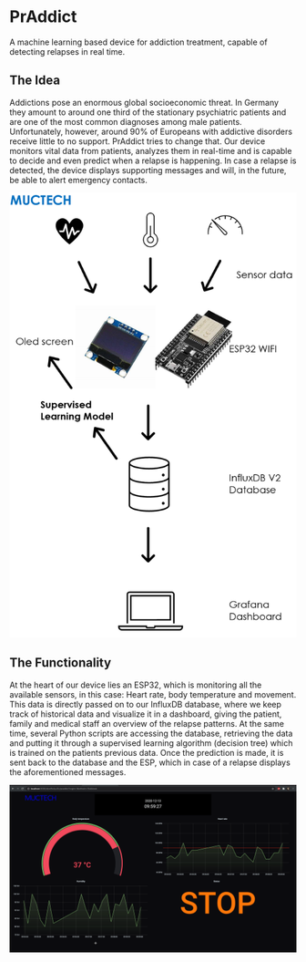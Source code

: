 # PrAddict
A machine learning based device for addiction treatment, capable of detecting relapses in real time.

## The Idea
Addictions pose an enormous global socioeconomic threat. In Germany they amount to around one third of the stationary psychiatric patients and are one of the most common diagnoses among male patients. Unfortunately, however, around 90% of Europeans with addictive disorders receive little to no support. PrAddict tries to change that. Our device monitors vital data from patients, analyzes them in real-time and is capable to decide and even predict when a relapse is happening. In case a relapse is detected, the device displays supporting messages and will, in the future, be able to alert emergency contacts. 

![Screenshot](muctech.PNG)


## The Functionality
At the heart of our device lies an ESP32, which is monitoring all the available sensors, in this case: Heart rate, body temperature and movement. This data is directly passed on to our InfluxDB database, where we keep track of historical data and visualize it in a dashboard, giving the patient, family and medical staff an overview of the relapse patterns. At the same time, several Python scripts are accessing the database, retrieving the data and putting it through a supervised learning algorithm (decision tree) which is trained on the patients previous data. Once the prediction is made, it is sent back to the database and the ESP, which in case of a relapse displays the aforementioned messages.

![Screenshot](dash2.PNG)
